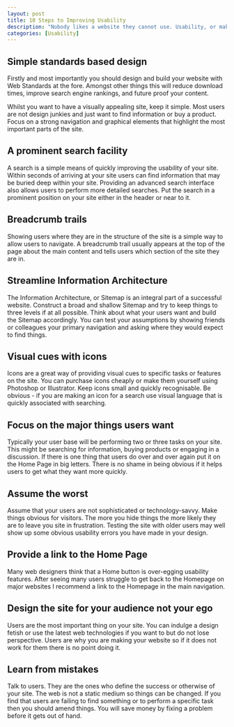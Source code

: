 ```yaml
--- 
layout: post
title: 10 Steps to Improving Usability
description: "Nobody likes a website they cannot use. Usability, or making a site easy to use, is the holy grail of web design. It is impossible to please everyone but by taking sensible steps you can significantly improve the usability of your site. "
categories: [Usability]
---
```

## Simple standards based design

Firstly and most importantly you should design and build your website with Web Standards at the fore. Amongst other things this will reduce download times, improve search engine rankings, and future proof your content.

Whilst you want to have a visually appealing site, keep it simple. Most users are not design junkies and just want to find information or buy a product. Focus on a strong navigation and graphical elements that highlight the most important parts of the site.

## A prominent search facility

A search is a simple means of quickly improving the usability of your site. Within seconds of arriving at your site users can find information that may be buried deep within your site. Providing an advanced search interface also allows users to perform more detailed searches. Put the search in a prominent position on your site either in the header or near to it.

## Breadcrumb trails

Showing users where they are in the structure of the site is a simple way to allow users to navigate. A breadcrumb trail usually appears at the top of the page about the main content and tells users which section of the site they are in.

## Streamline Information Architecture

The Information Architecture, or Sitemap is an integral part of a successful website. Construct a broad and shallow Sitemap and try to keep things to three levels if at all possible. Think about what your users want and build the Sitemap accordingly. You can test your assumptions by showing friends or colleagues your primary navigation and asking where they would expect to find things.

## Visual cues with icons

Icons are a great way of providing visual cues to specific tasks or features on the site. You can purchase icons cheaply or make them yourself using Photoshop or Illustrator. Keep icons small and quickly recognisable. Be obvious - if you are making an icon for a search use visual language that is quickly associated with searching.

## Focus on the major things users want

Typically your user base will be performing two or three tasks on your site. This might be searching for information, buying products or engaging in a discussion. If there is one thing that users do over and over again put it on the Home Page in big letters. There is no shame in being obvious if it helps users to get what they want more quickly.

## Assume the worst

Assume that your users are not sophisticated or technology-savvy. Make things obvious for visitors. The more you hide things the more likely they are to leave you site in frustration. Testing the site with older users may well show up some obvious usability errors you have made in your design.

## Provide a link to the Home Page

Many web designers think that a Home button is over-egging usability features. After seeing many users struggle to get back to the Homepage on major websites I recommend a link to the Homepage in the main navigation.

## Design the site for your audience not your ego

Users are the most important thing on your site. You can indulge a design fetish or use the latest web technologies if you want to but do not lose perspective. Users are why you are making your website so if it does not work for them there is no point doing it.

## Learn from mistakes

Talk to users. They are the ones who define the success or otherwise of your site. The web is not a static medium so things can be changed. If you find that users are failing to find something or to perform a specific task then you should amend things. You will save money by fixing a problem before it gets out of hand. 
